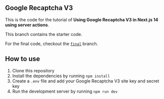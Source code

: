 ## Google Recaptcha V3

This is the code for the tutorial of **Using Google Recaptcha V3 in Next.js 14 using server actions**.

This branch contains the starter code.

For the final code, checkout the [`final`](https://github.com/max-programming/recaptcha-v3-actions/tree/final) branch.

## How to use

1. Clone this repository
2. Install the dependencies by running `npm install`
3. Create a `.env` file and add your Google Recaptcha V3 site key and secret key
4. Run the development server by running `npm run dev`